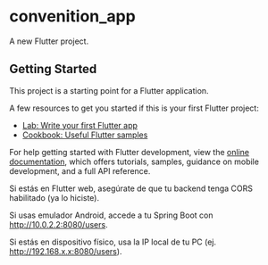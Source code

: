 # convenition_app

A new Flutter project.

## Getting Started

This project is a starting point for a Flutter application.

A few resources to get you started if this is your first Flutter project:

- [Lab: Write your first Flutter app](https://docs.flutter.dev/get-started/codelab)
- [Cookbook: Useful Flutter samples](https://docs.flutter.dev/cookbook)

For help getting started with Flutter development, view the
[online documentation](https://docs.flutter.dev/), which offers tutorials,
samples, guidance on mobile development, and a full API reference.

Si estás en Flutter web, asegúrate de que tu backend tenga CORS habilitado (ya lo hiciste).

Si usas emulador Android, accede a tu Spring Boot con http://10.0.2.2:8080/users.

Si estás en dispositivo físico, usa la IP local de tu PC (ej. http://192.168.x.x:8080/users).
